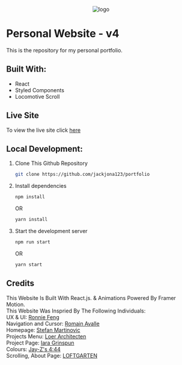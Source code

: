 <p align="center">
  <img src="https://raw.githubusercontent.com/jackjona123/portfolio/v4/public/logo.png" alt="logo" />
</p>

# Personal Website - v4
This is the repository for my personal portfolio.

## Built With:

- React
- Styled Components
- Locomotive Scroll

## Live Site
To view the live site click [here](https://www.jackjona.live)

## Local Development:

1. Clone This Github Repository
   ```sh
   git clone https://github.com/jackjona123/portfolio
   ```

2. Install dependencies
   ```sh
   npm install
   ```
   OR

   ```sh
   yarn install
   ```

3. Start the development server

   ```sh
   npm run start
   ```
   OR

   ```sh
   yarn start
   ```

  
## Credits
This Website Is Built With React.js. & Animations Powered By Framer Motion.
</br>
This Website Was Inspried By The Following Individuals:
<br/>
UX & UI:
<a href="https://ronniefeng.com" target="_blank">Ronnie Feng</a>
<br />
Navigation and Cursor: 
<a href="https://romainavalle.com/" target="_blank">Romain Avalle</a>
<br/>
Homepage: 
<a href="https://www.behance.net/martiniidesign" target="_blank">Stefan Martinovic</a>
<br/>
Projects Menu:  <a href="https://loerarchitecten.com/en/" target="_blank">Loer Architecten</a>
<br/>
Project Page: 
<a href="https://iaragrinspun.com/" target="_blank">Iara Grinspun</a>
<br/>
Colours: 
<a href="https://www.youtube.com/watch?v=zSkA61esq_c" target="_blank">Jay-Z's 4:44</a>
<br/>
Scrolling, About Page: 
<a href="https://www.loftgarten.co/" target="_blank">LOFTGARTEN</a>
